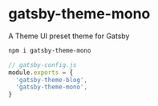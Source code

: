 
# gatsby-theme-mono

A Theme UI preset theme for Gatsby

```sh
npm i gatsby-theme-mono
```

```js
// gatsby-config.js
module.exports = {
  'gatsby-theme-blog',
  'gatsby-theme-mono',
}
```
